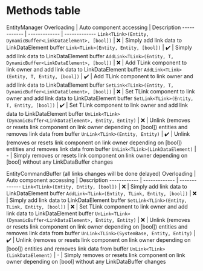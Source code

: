 # Methods table
EntityManager
Overloading | Auto component accessing | Description
------------ | ------------- | -------------
`Link<TLink>(Entity, DynamicBuffer<LinkDataElement>, [bool])` | :x: | Simply add link data to LinkDataElement buffer
`Link<TLink>(Entity, Entity, [bool])` | :heavy_check_mark: | Simply add link data to LinkDataElement buffer
`AddLink<TLink>(Entity, T, DynamicBuffer<LinkDataElement>, [bool])` | :x: | Add TLink component to link owner and add link data to LinkDataElement buffer
`AddLink<TLink>(Entity, T, Entity, [bool])` | :heavy_check_mark: | Add TLink component to link owner and add link data to LinkDataElement buffer
`SetLink<TLink>(Entity, T, DynamicBuffer<LinkDataElement>, [bool])` | :x: | Set TLink component to link owner and add link data to LinkDataElement buffer
`SetLink<TLink>(Entity, T, Entity, [bool])` | :heavy_check_mark: | Set TLink component to link owner and add link data to LinkDataElement buffer
`UnLink<TLink>(DynamicBuffer<LinkDataElement>, Entity, Entity)` | :x: | Unlink (removes or resets link component on link owner depending on [bool]) entities and removes link data from buffer
`UnLink<TLink>(Entity, Entity)` | :heavy_check_mark: | Unlink (removes or resets link component on link owner depending on [bool]) entities and removes link data from buffer
`UnLink<TLink>(LinkDataElement)` | - | Simply removes or resets link component on link owner depending on [bool] without any LinkDataBuffer changes

EntityCommandBuffer (all links changes will be done delayed)
Overloading | Auto component accessing | Description
------------ | ------------- | -------------
`Link<TLink>(Entity, Entity, [bool])` | :x: | Simply add link data to LinkDataElement buffer
`AddLink<TLink>(Entity, TLink, Entity, [bool])` | :x: | Simply add link data to LinkDataElement buffer
`SetLink<TLink>(Entity, TLink, Entity, [bool])` | :x: | Set TLink component to link owner and add link data to LinkDataElement buffer
`UnLink<TLink>(DynamicBuffer<LinkDataElement>, Entity, Entity)` | :x: | Unlink (removes or resets link component on link owner depending on [bool]) entities and removes link data from buffer
`UnLink<TLink>(SystemBase, Entity, Entity)` | :heavy_check_mark: | Unlink (removes or resets link component on link owner depending on [bool]) entities and removes link data from buffer
`UnLink<TLink>(LinkDataElement)` | - | Simply removes or resets link component on link owner depending on [bool] without any LinkDataBuffer changes
